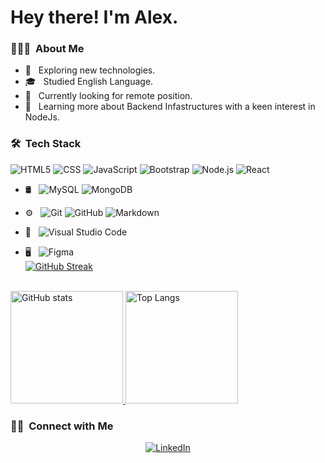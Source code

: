 <h1> Hey there! I'm Alex.</h1>

<h3> 👨🏻‍💻 &nbsp;About Me </h3>

- 🤔 &nbsp; Exploring new technologies.
- 🎓 &nbsp; Studied English Language.
- 💼 &nbsp; Currently looking for remote position.
- 🌱 &nbsp; Learning more about Backend Infastructures with a keen interest in NodeJs.


<h3> 🛠 &nbsp;Tech Stack</h3>


  ![HTML5](https://img.shields.io/badge/-HTML5-333333?style=flat&logo=HTML5)
  ![CSS](https://img.shields.io/badge/-CSS-333333?style=flat&logo=CSS3&logoColor=1572B6)
  ![JavaScript](https://img.shields.io/badge/-JavaScript-333333?style=flat&logo=javascript)
  ![Bootstrap](https://img.shields.io/badge/-Bootstrap-333333?style=flat&logo=bootstrap&logoColor=563D7C)
  ![Node.js](https://img.shields.io/badge/-Node.js-333333?style=flat&logo=node.js)
  ![React](https://img.shields.io/badge/-React-333333?style=flat&logo=react)
- 🛢 &nbsp;
  ![MySQL](https://img.shields.io/badge/-MySQL-333333?style=flat&logo=mysql)
  ![MongoDB](https://img.shields.io/badge/-MongoDB-333333?style=flat&logo=mongodb)
- ⚙️ &nbsp;
  ![Git](https://img.shields.io/badge/-Git-333333?style=flat&logo=git)
  ![GitHub](https://img.shields.io/badge/-GitHub-333333?style=flat&logo=github)
  ![Markdown](https://img.shields.io/badge/-Markdown-333333?style=flat&logo=markdown)
- 🔧 &nbsp;
  ![Visual Studio Code](https://img.shields.io/badge/-Visual%20Studio%20Code-333333?style=flat&logo=visual-studio-code&logoColor=007ACC)
  
- 🖥 &nbsp;
   ![Figma](https://img.shields.io/badge/-Figma-333333?style=flat&logo=figma)
  <br/>
[![GitHub Streak](https://github-readme-streak-stats.herokuapp.com/?user=OleksiiCherevan&theme=dark)](https://git.io/streak-stats)
</br>
<a href="https://github.com/OleksiiCherevan">
  <img height="180em" src="https://github-readme-stats.vercel.app/api?username=OleksiiCherevan&show_icons=true" alt="GitHub stats"/>
  <img height="180em" src="https://github-readme-stats.vercel.app/api/top-langs/?username=OleksiiCherevan&layout=compact&langs_count=3&show_icons=true" alt="Top Langs"/>
</a>

<br/>

<h3> 🤝🏻 &nbsp;Connect with Me </h3>

<p align="center">

  <a href="https://www.linkedin.com/in/oleksii-cherevan-166560238/">
    <img alt="LinkedIn" src="https://img.shields.io/static/v1?logo=linkedin&label=linkedIn&message=Oleksii&color=007ec6">
  </a>

</p>

<!---
LoLMaGExE/LoLMaGExE is a ✨ special ✨ repository because its `README.md` (this file) appears on your GitHub profile.
You can click the Preview link to take a look at your changes.
--->
